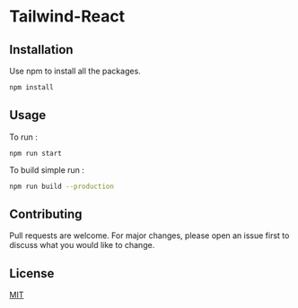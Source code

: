 # Tailwind-React



## Installation

Use npm to install all the packages.

```bash
npm install
```

## Usage

To run :

```
npm run start
```


To build simple run :

```bash
npm run build --production

```

## Contributing
Pull requests are welcome. For major changes, please open an issue first to discuss what you would like to change.

## License
[MIT](https://choosealicense.com/licenses/mit/)
